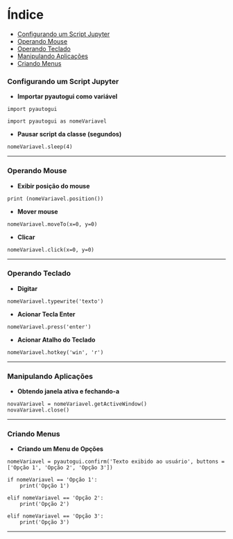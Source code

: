 Índice
=================
<!--ts-->
   * [Configurando um Script Jupyter](#configurando-um-script-jupyter)
   * [Operando Mouse](#operando-mouse)
   * [Operando Teclado](#operando-teclado)
   * [Manipulando Aplicações](#manipulando-aplicações)
   * [Criando Menus](#criando-menus)
<!--te-->


### Configurando um Script Jupyter

- **Importar pyautogui como variável**

```jupyter
import pyautogui

import pyautogui as nomeVariavel
```

- **Pausar script da classe (segundos)**

```jupyter
nomeVariavel.sleep(4)
```

---

### Operando Mouse

- **Exibir posição do mouse**

```jupyter
print (nomeVariavel.position())
```

- **Mover mouse**

```jupyter
nomeVariavel.moveTo(x=0, y=0)
```

- **Clicar**

```jupyter
nomeVariavel.click(x=0, y=0)
```

---

### Operando Teclado

- **Digitar**

```jupyter
nomeVariavel.typewrite('texto')
```

- **Acionar Tecla Enter**

```jupyter
nomeVariavel.press('enter')
```

- **Acionar Atalho do Teclado**

```jupyter
nomeVariavel.hotkey('win', 'r')
```

---

### Manipulando Aplicações

- **Obtendo janela ativa e fechando-a**

```jupyter
novaVariavel = nomeVariavel.getActiveWindow()
novaVariavel.close()
```

---

### Criando Menus

- **Criando um Menu de Opções**
```jupyter
nomeVariavel = pyautogui.confirm('Texto exibido ao usuário', buttons = ['Opção 1', 'Opção 2', 'Opção 3'])

if nomeVariavel == 'Opção 1':
    print('Opção 1')

elif nomeVariavel == 'Opção 2':
    print('Opção 2')

elif nomeVariavel == 'Opção 3':
    print('Opção 3')
```

---